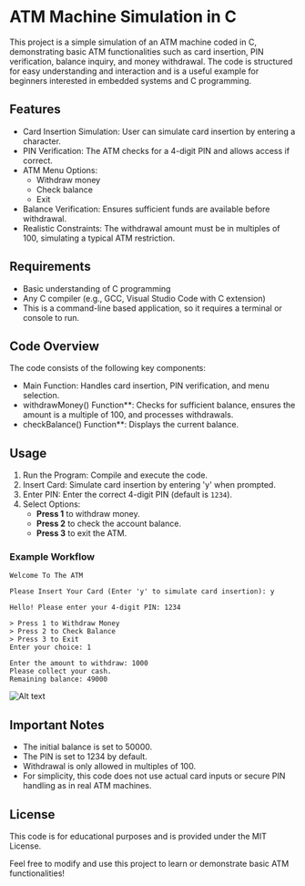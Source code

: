 # ATM Machine Simulation in C

This project is a simple simulation of an ATM machine coded in C, demonstrating basic ATM functionalities such as card insertion, PIN verification, balance inquiry, and money withdrawal. The code is structured for easy understanding and interaction and is a useful example for beginners interested in embedded systems and C programming.

## Features
- Card Insertion Simulation: User can simulate card insertion by entering a character.
- PIN Verification: The ATM checks for a 4-digit PIN and allows access if correct.
- ATM Menu Options:
  - Withdraw money
  - Check balance
  - Exit
- Balance Verification: Ensures sufficient funds are available before withdrawal.
- Realistic Constraints: The withdrawal amount must be in multiples of 100, simulating a typical ATM restriction.

## Requirements
- Basic understanding of C programming
- Any C compiler (e.g., GCC, Visual Studio Code with C extension)
- This is a command-line based application, so it requires a terminal or console to run.

## Code Overview

The code consists of the following key components:
- Main Function: Handles card insertion, PIN verification, and menu selection.
- withdrawMoney() Function**: Checks for sufficient balance, ensures the amount is a multiple of 100, and processes withdrawals.
- checkBalance() Function**: Displays the current balance.

## Usage

1. Run the Program: Compile and execute the code.
2. Insert Card: Simulate card insertion by entering 'y' when prompted.
3. Enter PIN: Enter the correct 4-digit PIN (default is `1234`).
4. Select Options:
   - **Press 1** to withdraw money.
   - **Press 2** to check the account balance.
   - **Press 3** to exit the ATM.

### Example Workflow
```plaintext
Welcome To The ATM

Please Insert Your Card (Enter 'y' to simulate card insertion): y

Hello! Please enter your 4-digit PIN: 1234

> Press 1 to Withdraw Money
> Press 2 to Check Balance
> Press 3 to Exit
Enter your choice: 1

Enter the amount to withdraw: 1000
Please collect your cash.
Remaining balance: 49000
```
![Alt text](image-path-or-URL)

## Important Notes
- The initial balance is set to 50000.
- The PIN is set to 1234 by default.
- Withdrawal is only allowed in multiples of 100.
- For simplicity, this code does not use actual card inputs or secure PIN handling as in real ATM machines.

## License
This code is for educational purposes and is provided under the MIT License.

Feel free to modify and use this project to learn or demonstrate basic ATM functionalities!
